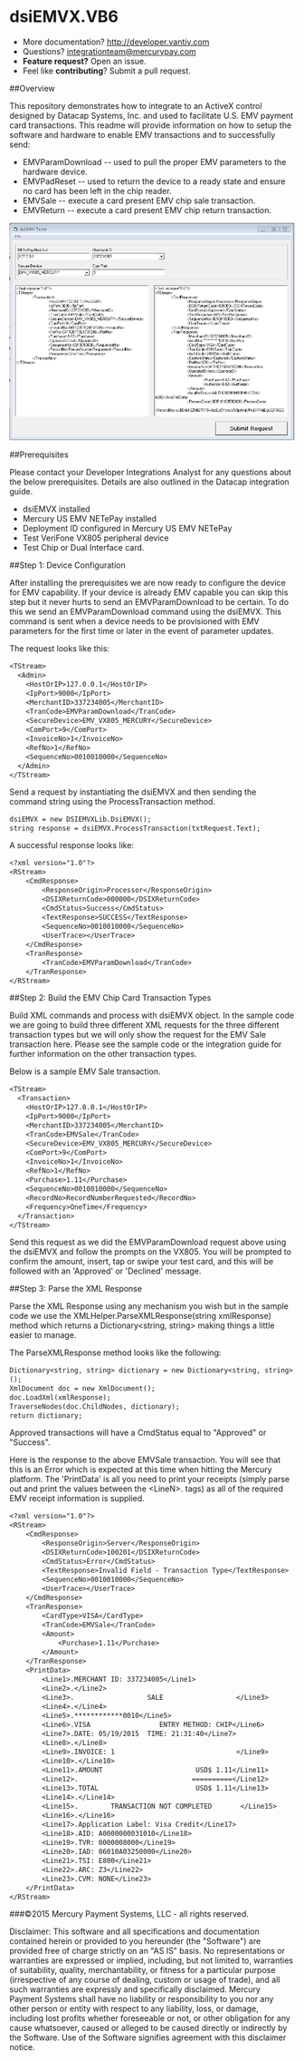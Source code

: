 ﻿# dsiEMVX.VB6

* More documentation?  http://developer.vantiv.com
* Questions?  integrationteam@mercurypay.com
* **Feature request?** Open an issue.
* Feel like **contributing**?  Submit a pull request.

##Overview

This repository demonstrates how to integrate to an ActiveX control designed by Datacap Systems, Inc. and used to facilitate U.S. EMV payment card transactions.    This readme will provide information on how to setup the software and hardware to enable EMV transactions and to successfully send:

* EMVParamDownload -- used to pull the proper EMV parameters to the hardware device.
* EMVPadReset -- used to return the device to a ready state and ensure no card has been left in the chip reader.
* EMVSale -- execute a card present EMV chip sale transaction.
* EMVReturn -- execute a card present EMV chip return transaction. 

![dsiEMVX.VB6](https://github.com/mercurypay/dsiEMVX.VB6/blob/master/screenshot.PNG)

##Prerequisites

Please contact your Developer Integrations Analyst for any questions about the below prerequisites.  Details are also outlined in the Datacap integration guide.

* dsiEMVX installed
* Mercury US EMV NETePay installed
* Deployment ID configured in Mercury US EMV NETePay
* Test VeriFone VX805 peripheral device
* Test Chip or Dual Interface card.


##Step 1: Device Configuration

After installing the prerequisites we are now ready to configure the device for EMV capability.  If your device is already EMV capable you can skip this step but it never hurts to send an EMVParamDownload to be certain.  To do this we send an EMVParamDownload command using the dsiEMVX.  This command is sent when a device needs to be provisioned with EMV parameters for the first time or later in the event of parameter updates.

The request looks like this:

```
<TStream>
  <Admin>
    <HostOrIP>127.0.0.1</HostOrIP>
    <IpPort>9000</IpPort>
    <MerchantID>337234005</MerchantID>
    <TranCode>EMVParamDownload</TranCode>
    <SecureDevice>EMV_VX805_MERCURY</SecureDevice>
    <ComPort>9</ComPort>
    <InvoiceNo>1</InvoiceNo>
    <RefNo>1</RefNo>
    <SequenceNo>0010010000</SequenceNo>
  </Admin>
</TStream>
```

Send a request by instantiating the dsiEMVX and then sending the command string using the ProcessTransaction method.

```
dsiEMVX = new DSIEMVXLib.DsiEMVX();
string response = dsiEMVX.ProcessTransaction(txtRequest.Text);
```

A successful response looks like:

```
<?xml version="1.0"?>
<RStream>
	<CmdResponse>
		<ResponseOrigin>Processor</ResponseOrigin>
		<DSIXReturnCode>000000</DSIXReturnCode>
		<CmdStatus>Success</CmdStatus>
		<TextResponse>SUCCESS</TextResponse>
		<SequenceNo>0010010000</SequenceNo>
		<UserTrace></UserTrace>
	</CmdResponse>
	<TranResponse>
		<TranCode>EMVParamDownload</TranCode>
	</TranResponse>
</RStream>
```

##Step 2: Build the EMV Chip Card Transaction Types

Build XML commands and process with dsiEMVX object.  In the sample code we are going to build three different XML requests for the three different transaction types but we will only show the request for the EMV Sale transaction here.  Please see the sample code or the integration guide for further information on the other transaction types.

Below is a sample EMV Sale transaction.

```
<TStream>
  <Transaction>
    <HostOrIP>127.0.0.1</HostOrIP>
    <IpPort>9000</IpPort>
    <MerchantID>337234005</MerchantID>
    <TranCode>EMVSale</TranCode>
    <SecureDevice>EMV_VX805_MERCURY</SecureDevice>
    <ComPort>9</ComPort>
    <InvoiceNo>1</InvoiceNo>
    <RefNo>1</RefNo>
    <Purchase>1.11</Purchase>
    <SequenceNo>0010010000</SequenceNo>
    <RecordNo>RecordNumberRequested</RecordNo>
    <Frequency>OneTime</Frequency>    
  </Transaction>
</TStream>
```

Send this request as we did the EMVParamDownload request above using the dsiEMVX and follow the prompts on the VX805.  You will be prompted to confirm the amount, insert, tap or swipe your test card, and this will be followed with an 'Approved' or 'Declined' message.

##Step 3: Parse the XML Response

Parse the XML Response using any mechanism you wish but in the sample code we use the XMLHelper.ParseXMLResponse(string xmlResponse) method which returns a Dictionary&lt;string, string&gt; making things a little easier to manage.

The ParseXMLResponse method looks like the following:

```
Dictionary<string, string> dictionary = new Dictionary<string, string>();
XmlDocument doc = new XmlDocument();
doc.LoadXml(xmlResponse);
TraverseNodes(doc.ChildNodes, dictionary);
return dictionary;
```

Approved transactions will have a CmdStatus equal to "Approved" or "Success".

Here is the response to the above EMVSale transaction.  You will see that this is an Error which is expected at this time when hitting the Mercury platform.  The 'PrintData' is all you need to print your receipts (simply parse out and print the values between the &lt;LineN&gt;. tags) as all of the required EMV receipt information is supplied.

```
<?xml version="1.0"?>
<RStream>
	<CmdResponse>
		<ResponseOrigin>Server</ResponseOrigin>
		<DSIXReturnCode>100201</DSIXReturnCode>
		<CmdStatus>Error</CmdStatus>
		<TextResponse>Invalid Field - Transaction Type</TextResponse>
		<SequenceNo>0010010000</SequenceNo>
		<UserTrace></UserTrace>
	</CmdResponse>
	<TranResponse>
		<CardType>VISA</CardType>
		<TranCode>EMVSale</TranCode>
		<Amount>
			<Purchase>1.11</Purchase>
		</Amount>
	</TranResponse>
	<PrintData>
		<Line1>.MERCHANT ID: 337234005</Line1>
		<Line2>.</Line2>
		<Line3>.                  SALE                  </Line3>
		<Line4>.</Line4>
		<Line5>.************0010</Line5>
		<Line6>.VISA                 ENTRY METHOD: CHIP</Line6>
		<Line7>.DATE: 05/19/2015  TIME: 21:31:40</Line7>
		<Line8>.</Line8>
		<Line9>.INVOICE: 1                              </Line9>
		<Line10>.</Line10>
		<Line11>.AMOUNT                       USD$ 1.11</Line11>
		<Line12>.                            ==========</Line12>
		<Line13>.TOTAL                        USD$ 1.11</Line13>
		<Line14>.</Line14>
		<Line15>.        TRANSACTION NOT COMPLETED       </Line15>
		<Line16>.</Line16>
		<Line17>.Application Label: Visa Credit</Line17>
		<Line18>.AID: A0000000031010</Line18>
		<Line19>.TVR: 0000008000</Line19>
		<Line20>.IAD: 06010A03250000</Line20>
		<Line21>.TSI: E800</Line21>
		<Line22>.ARC: Z3</Line22>
		<Line23>.CVM: NONE</Line23>
	</PrintData>
</RStream>

```

###©2015 Mercury Payment Systems, LLC - all rights reserved.

Disclaimer:
This software and all specifications and documentation contained herein or provided to you hereunder (the "Software") are provided free of charge strictly on an "AS IS" basis. No representations or warranties are expressed or implied, including, but not limited to, warranties of suitability, quality, merchantability, or fitness for a particular purpose (irrespective of any course of dealing, custom or usage of trade), and all such warranties are expressly and specifically disclaimed. Mercury Payment Systems shall have no liability or responsibility to you nor any other person or entity with respect to any liability, loss, or damage, including lost profits whether foreseeable or not, or other obligation for any cause whatsoever, caused or alleged to be caused directly or indirectly by the Software. Use of the Software signifies agreement with this disclaimer notice.
